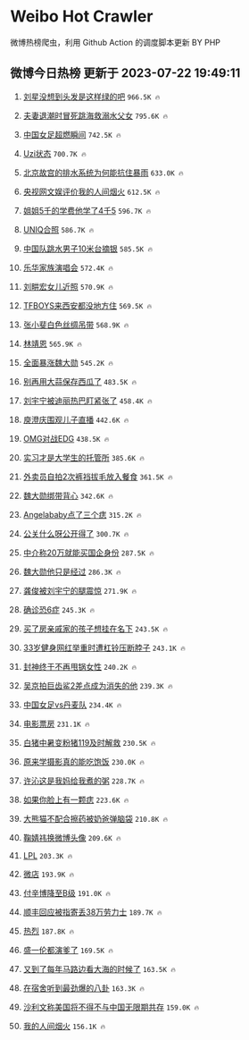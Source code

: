 # Weibo Hot Crawler 



微博热榜爬虫，利用 Github Action 的调度脚本更新 BY PHP 


## 微博今日热榜 更新于 2023-07-22 19:49:11 
1. [刘星没想到头发是这样绿的吧](https://s.weibo.com/weibo?q=%23%E5%88%98%E6%98%9F%E6%B2%A1%E6%83%B3%E5%88%B0%E5%A4%B4%E5%8F%91%E6%98%AF%E8%BF%99%E6%A0%B7%E7%BB%BF%E7%9A%84%E5%90%A7%23&t=31&band_rank=1&Refer=top) `966.5K 🔥` 

1. [夫妻退潮时冒死跳海救溺水父女](https://s.weibo.com/weibo?q=%23%E5%A4%AB%E5%A6%BB%E9%80%80%E6%BD%AE%E6%97%B6%E5%86%92%E6%AD%BB%E8%B7%B3%E6%B5%B7%E6%95%91%E6%BA%BA%E6%B0%B4%E7%88%B6%E5%A5%B3%23&t=31&band_rank=2&Refer=top) `795.6K 🔥` 

1. [中国女足超燃瞬间](https://s.weibo.com/weibo?q=%23%E4%B8%AD%E5%9B%BD%E5%A5%B3%E8%B6%B3%E8%B6%85%E7%87%83%E7%9E%AC%E9%97%B4%23&t=31&band_rank=3&Refer=top) `742.5K 🔥` 

1. [Uzi状态](https://s.weibo.com/weibo?q=Uzi%E7%8A%B6%E6%80%81&t=31&band_rank=4&Refer=top) `700.7K 🔥` 

1. [北京故宫的排水系统为何能抗住暴雨](https://s.weibo.com/weibo?q=%23%E5%8C%97%E4%BA%AC%E6%95%85%E5%AE%AB%E7%9A%84%E6%8E%92%E6%B0%B4%E7%B3%BB%E7%BB%9F%E4%B8%BA%E4%BD%95%E8%83%BD%E6%8A%97%E4%BD%8F%E6%9A%B4%E9%9B%A8%23&t=31&band_rank=5&Refer=top) `633.0K 🔥` 

1. [央视网文娱评价我的人间烟火](https://s.weibo.com/weibo?q=%23%E5%A4%AE%E8%A7%86%E7%BD%91%E6%96%87%E5%A8%B1%E8%AF%84%E4%BB%B7%E6%88%91%E7%9A%84%E4%BA%BA%E9%97%B4%E7%83%9F%E7%81%AB%23&t=31&band_rank=6&Refer=top) `612.5K 🔥` 

1. [姐姐5千的学费他学了4千5](https://s.weibo.com/weibo?q=%23%E5%A7%90%E5%A7%905%E5%8D%83%E7%9A%84%E5%AD%A6%E8%B4%B9%E4%BB%96%E5%AD%A6%E4%BA%864%E5%8D%835%23&t=31&band_rank=7&Refer=top) `596.7K 🔥` 

1. [UNIQ合照](https://s.weibo.com/weibo?q=UNIQ%E5%90%88%E7%85%A7&t=31&band_rank=8&Refer=top) `586.7K 🔥` 

1. [中国队跳水男子10米台摘银](https://s.weibo.com/weibo?q=%23%E4%B8%AD%E5%9B%BD%E9%98%9F%E8%B7%B3%E6%B0%B4%E7%94%B7%E5%AD%9010%E7%B1%B3%E5%8F%B0%E6%91%98%E9%93%B6%23&t=31&band_rank=9&Refer=top) `585.5K 🔥` 

1. [乐华家族演唱会](https://s.weibo.com/weibo?q=%E4%B9%90%E5%8D%8E%E5%AE%B6%E6%97%8F%E6%BC%94%E5%94%B1%E4%BC%9A&t=31&band_rank=10&Refer=top) `572.4K 🔥` 

1. [刘畊宏女儿近照](https://s.weibo.com/weibo?q=%23%E5%88%98%E7%95%8A%E5%AE%8F%E5%A5%B3%E5%84%BF%E8%BF%91%E7%85%A7%23&t=31&band_rank=11&Refer=top) `570.9K 🔥` 

1. [TFBOYS来西安都没地方住](https://s.weibo.com/weibo?q=%23TFBOYS%E6%9D%A5%E8%A5%BF%E5%AE%89%E9%83%BD%E6%B2%A1%E5%9C%B0%E6%96%B9%E4%BD%8F%23&t=31&band_rank=12&Refer=top) `569.5K 🔥` 

1. [张小斐白色丝绸吊带](https://s.weibo.com/weibo?q=%23%E5%BC%A0%E5%B0%8F%E6%96%90%E7%99%BD%E8%89%B2%E4%B8%9D%E7%BB%B8%E5%90%8A%E5%B8%A6%23&t=31&band_rank=13&Refer=top) `568.9K 🔥` 

1. [林靖恩](https://s.weibo.com/weibo?q=%E6%9E%97%E9%9D%96%E6%81%A9&t=31&band_rank=14&Refer=top) `565.9K 🔥` 

1. [全面暴涨魏大勋](https://s.weibo.com/weibo?q=%23%E5%85%A8%E9%9D%A2%E6%9A%B4%E6%B6%A8%E9%AD%8F%E5%A4%A7%E5%8B%8B%23&t=31&band_rank=15&Refer=top) `545.2K 🔥` 

1. [别再用大蒜保存西瓜了](https://s.weibo.com/weibo?q=%23%E5%88%AB%E5%86%8D%E7%94%A8%E5%A4%A7%E8%92%9C%E4%BF%9D%E5%AD%98%E8%A5%BF%E7%93%9C%E4%BA%86%23&t=31&band_rank=16&Refer=top) `483.5K 🔥` 

1. [刘宇宁被迪丽热巴盯紧张了](https://s.weibo.com/weibo?q=%23%E5%88%98%E5%AE%87%E5%AE%81%E8%A2%AB%E8%BF%AA%E4%B8%BD%E7%83%AD%E5%B7%B4%E7%9B%AF%E7%B4%A7%E5%BC%A0%E4%BA%86%23&t=31&band_rank=17&Refer=top) `458.4K 🔥` 

1. [庾澄庆围观儿子直播](https://s.weibo.com/weibo?q=%23%E5%BA%BE%E6%BE%84%E5%BA%86%E5%9B%B4%E8%A7%82%E5%84%BF%E5%AD%90%E7%9B%B4%E6%92%AD%23&t=31&band_rank=18&Refer=top) `442.6K 🔥` 

1. [OMG对战EDG](https://s.weibo.com/weibo?q=%23OMG%E5%AF%B9%E6%88%98EDG%23&t=31&band_rank=19&Refer=top) `438.5K 🔥` 

1. [实习才是大学生的托管所](https://s.weibo.com/weibo?q=%23%E5%AE%9E%E4%B9%A0%E6%89%8D%E6%98%AF%E5%A4%A7%E5%AD%A6%E7%94%9F%E7%9A%84%E6%89%98%E7%AE%A1%E6%89%80%23&t=31&band_rank=20&Refer=top) `385.6K 🔥` 

1. [外卖员自拍2次裤裆拔毛放入餐食](https://s.weibo.com/weibo?q=%23%E5%A4%96%E5%8D%96%E5%91%98%E8%87%AA%E6%8B%8D2%E6%AC%A1%E8%A3%A4%E8%A3%86%E6%8B%94%E6%AF%9B%E6%94%BE%E5%85%A5%E9%A4%90%E9%A3%9F%23&t=31&band_rank=21&Refer=top) `361.5K 🔥` 

1. [魏大勋绑带背心](https://s.weibo.com/weibo?q=%23%E9%AD%8F%E5%A4%A7%E5%8B%8B%E7%BB%91%E5%B8%A6%E8%83%8C%E5%BF%83%23&t=31&band_rank=22&Refer=top) `342.6K 🔥` 

1. [Angelababy点了三个痣](https://s.weibo.com/weibo?q=%23Angelababy%E7%82%B9%E4%BA%86%E4%B8%89%E4%B8%AA%E7%97%A3%23&t=31&band_rank=23&Refer=top) `315.2K 🔥` 

1. [公关什么呀公开得了](https://s.weibo.com/weibo?q=%23%E5%85%AC%E5%85%B3%E4%BB%80%E4%B9%88%E5%91%80%E5%85%AC%E5%BC%80%E5%BE%97%E4%BA%86%23&t=31&band_rank=24&Refer=top) `300.7K 🔥` 

1. [中介称20万就能买国企身份](https://s.weibo.com/weibo?q=%23%E4%B8%AD%E4%BB%8B%E7%A7%B020%E4%B8%87%E5%B0%B1%E8%83%BD%E4%B9%B0%E5%9B%BD%E4%BC%81%E8%BA%AB%E4%BB%BD%23&t=31&band_rank=25&Refer=top) `287.5K 🔥` 

1. [魏大勋他只是经过](https://s.weibo.com/weibo?q=%23%E9%AD%8F%E5%A4%A7%E5%8B%8B%E4%BB%96%E5%8F%AA%E6%98%AF%E7%BB%8F%E8%BF%87%23&t=31&band_rank=26&Refer=top) `286.3K 🔥` 

1. [龚俊被刘宇宁的腿震惊](https://s.weibo.com/weibo?q=%23%E9%BE%9A%E4%BF%8A%E8%A2%AB%E5%88%98%E5%AE%87%E5%AE%81%E7%9A%84%E8%85%BF%E9%9C%87%E6%83%8A%23&t=31&band_rank=27&Refer=top) `271.9K 🔥` 

1. [确诊恐6症](https://s.weibo.com/weibo?q=%23%E7%A1%AE%E8%AF%8A%E6%81%906%E7%97%87%23&t=31&band_rank=28&Refer=top) `245.3K 🔥` 

1. [买了房亲戚家的孩子想挂在名下](https://s.weibo.com/weibo?q=%23%E4%B9%B0%E4%BA%86%E6%88%BF%E4%BA%B2%E6%88%9A%E5%AE%B6%E7%9A%84%E5%AD%A9%E5%AD%90%E6%83%B3%E6%8C%82%E5%9C%A8%E5%90%8D%E4%B8%8B%23&t=31&band_rank=29&Refer=top) `243.5K 🔥` 

1. [33岁健身网红举重时遭杠铃压断脖子](https://s.weibo.com/weibo?q=%2333%E5%B2%81%E5%81%A5%E8%BA%AB%E7%BD%91%E7%BA%A2%E4%B8%BE%E9%87%8D%E6%97%B6%E9%81%AD%E6%9D%A0%E9%93%83%E5%8E%8B%E6%96%AD%E8%84%96%E5%AD%90%23&t=31&band_rank=30&Refer=top) `243.1K 🔥` 

1. [封神终于不再甩锅女性](https://s.weibo.com/weibo?q=%23%E5%B0%81%E7%A5%9E%E7%BB%88%E4%BA%8E%E4%B8%8D%E5%86%8D%E7%94%A9%E9%94%85%E5%A5%B3%E6%80%A7%23&t=31&band_rank=31&Refer=top) `240.2K 🔥` 

1. [吴京拍巨齿鲨2差点成为消失的他](https://s.weibo.com/weibo?q=%23%E5%90%B4%E4%BA%AC%E6%8B%8D%E5%B7%A8%E9%BD%BF%E9%B2%A82%E5%B7%AE%E7%82%B9%E6%88%90%E4%B8%BA%E6%B6%88%E5%A4%B1%E7%9A%84%E4%BB%96%23&t=31&band_rank=32&Refer=top) `239.3K 🔥` 

1. [中国女足vs丹麦队](https://s.weibo.com/weibo?q=%23%E4%B8%AD%E5%9B%BD%E5%A5%B3%E8%B6%B3vs%E4%B8%B9%E9%BA%A6%E9%98%9F%23&t=31&band_rank=33&Refer=top) `234.4K 🔥` 

1. [电影票房](https://s.weibo.com/weibo?q=%E7%94%B5%E5%BD%B1%E7%A5%A8%E6%88%BF&t=31&band_rank=34&Refer=top) `231.1K 🔥` 

1. [白猪中暑变粉猪119及时解救](https://s.weibo.com/weibo?q=%23%E7%99%BD%E7%8C%AA%E4%B8%AD%E6%9A%91%E5%8F%98%E7%B2%89%E7%8C%AA119%E5%8F%8A%E6%97%B6%E8%A7%A3%E6%95%91%23&t=31&band_rank=35&Refer=top) `230.5K 🔥` 

1. [原来学摄影真的能吃饱饭](https://s.weibo.com/weibo?q=%E5%8E%9F%E6%9D%A5%E5%AD%A6%E6%91%84%E5%BD%B1%E7%9C%9F%E7%9A%84%E8%83%BD%E5%90%83%E9%A5%B1%E9%A5%AD&t=31&band_rank=36&Refer=top) `230.0K 🔥` 

1. [许沁这是我妈给我煮的粥](https://s.weibo.com/weibo?q=%23%E8%AE%B8%E6%B2%81%E8%BF%99%E6%98%AF%E6%88%91%E5%A6%88%E7%BB%99%E6%88%91%E7%85%AE%E7%9A%84%E7%B2%A5%23&t=31&band_rank=37&Refer=top) `228.7K 🔥` 

1. [如果你脸上有一颗痣](https://s.weibo.com/weibo?q=%23%E5%A6%82%E6%9E%9C%E4%BD%A0%E8%84%B8%E4%B8%8A%E6%9C%89%E4%B8%80%E9%A2%97%E7%97%A3%23&t=31&band_rank=38&Refer=top) `223.6K 🔥` 

1. [大熊猫不配合擦药被奶爸弹脑袋](https://s.weibo.com/weibo?q=%23%E5%A4%A7%E7%86%8A%E7%8C%AB%E4%B8%8D%E9%85%8D%E5%90%88%E6%93%A6%E8%8D%AF%E8%A2%AB%E5%A5%B6%E7%88%B8%E5%BC%B9%E8%84%91%E8%A2%8B%23&t=31&band_rank=39&Refer=top) `210.8K 🔥` 

1. [鞠婧祎换微博头像](https://s.weibo.com/weibo?q=%23%E9%9E%A0%E5%A9%A7%E7%A5%8E%E6%8D%A2%E5%BE%AE%E5%8D%9A%E5%A4%B4%E5%83%8F%23&t=31&band_rank=40&Refer=top) `209.6K 🔥` 

1. [LPL](https://s.weibo.com/weibo?q=LPL&t=31&band_rank=41&Refer=top) `203.3K 🔥` 

1. [微店](https://s.weibo.com/weibo?q=%E5%BE%AE%E5%BA%97&t=31&band_rank=42&Refer=top) `193.9K 🔥` 

1. [付辛博降至B级](https://s.weibo.com/weibo?q=%23%E4%BB%98%E8%BE%9B%E5%8D%9A%E9%99%8D%E8%87%B3B%E7%BA%A7%23&t=31&band_rank=43&Refer=top) `191.0K 🔥` 

1. [顺丰回应被指寄丢38万劳力士](https://s.weibo.com/weibo?q=%23%E9%A1%BA%E4%B8%B0%E5%9B%9E%E5%BA%94%E8%A2%AB%E6%8C%87%E5%AF%84%E4%B8%A238%E4%B8%87%E5%8A%B3%E5%8A%9B%E5%A3%AB%23&t=31&band_rank=44&Refer=top) `189.7K 🔥` 

1. [热烈](https://s.weibo.com/weibo?q=%E7%83%AD%E7%83%88&t=31&band_rank=45&Refer=top) `187.8K 🔥` 

1. [盛一伦都演爹了](https://s.weibo.com/weibo?q=%23%E7%9B%9B%E4%B8%80%E4%BC%A6%E9%83%BD%E6%BC%94%E7%88%B9%E4%BA%86%23&t=31&band_rank=46&Refer=top) `169.5K 🔥` 

1. [又到了每年马路边看大海的时候了](https://s.weibo.com/weibo?q=%23%E5%8F%88%E5%88%B0%E4%BA%86%E6%AF%8F%E5%B9%B4%E9%A9%AC%E8%B7%AF%E8%BE%B9%E7%9C%8B%E5%A4%A7%E6%B5%B7%E7%9A%84%E6%97%B6%E5%80%99%E4%BA%86%23&t=31&band_rank=47&Refer=top) `163.5K 🔥` 

1. [在宿舍听到最劲爆的八卦](https://s.weibo.com/weibo?q=%23%E5%9C%A8%E5%AE%BF%E8%88%8D%E5%90%AC%E5%88%B0%E6%9C%80%E5%8A%B2%E7%88%86%E7%9A%84%E5%85%AB%E5%8D%A6%23&t=31&band_rank=48&Refer=top) `163.3K 🔥` 

1. [沙利文称美国将不得不与中国无限期共存](https://s.weibo.com/weibo?q=%23%E6%B2%99%E5%88%A9%E6%96%87%E7%A7%B0%E7%BE%8E%E5%9B%BD%E5%B0%86%E4%B8%8D%E5%BE%97%E4%B8%8D%E4%B8%8E%E4%B8%AD%E5%9B%BD%E6%97%A0%E9%99%90%E6%9C%9F%E5%85%B1%E5%AD%98%23&t=31&band_rank=49&Refer=top) `159.0K 🔥` 

1. [我的人间烟火](https://s.weibo.com/weibo?q=%E6%88%91%E7%9A%84%E4%BA%BA%E9%97%B4%E7%83%9F%E7%81%AB&t=31&band_rank=50&Refer=top) `156.1K 🔥` 

